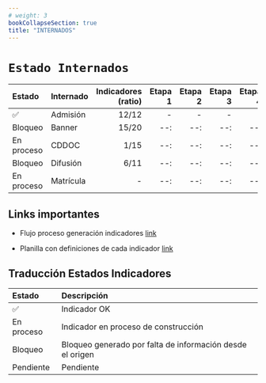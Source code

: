 ```yaml
---
# weight: 3
bookCollapseSection: true
title: "INTERNADOS"
---
```


# **`Estado Internados`**

| Estado | Internado | Indicadores (ratio) | Etapa 1 | Etapa 2 | Etapa 3 | Etapa 4 | Etapa 5 | Etapa 6 |
| :-- | :-- | --: |  --: |  --: |  --: |  --: |  --: |  --: |
| :white_check_mark: | Admisión | 12/12 | - | - | - | - | - | - |
| Bloqueo | Banner | 15/20 | --: |  --: |  --: |  --: |  --: |  --: |
| En proceso | CDDOC | 1/15 | --: |  --: |  --: |  --: |  --: |  --: |
| Bloqueo | Difusión | 6/11 | --: |  --: |  --: |  --: |  --: |  --: |
| En proceso | Matrícula | - | --: |  --: |  --: |  --: |  --: |  --: |


## Links importantes

+ Flujo proceso generación indicadores [link](https://miro.com/app/board/o9J_kmXeUrM=/?moveToWidget=3074457357863948437&cot=14)

+ Planilla con definiciones de cada indicador [link](https://docs.google.com/spreadsheets/d/1581tWISkhwgi2rcFkMTmf2gmFm1B5ibZNgyHKF_urm0/edit?pli=1#gid=1846537648)

## Traducción Estados Indicadores

| Estado | Descripción |
| :-- | :-- |
| :white_check_mark: | Indicador OK |
| En proceso | Indicador en proceso de construcción |
| Bloqueo | Bloqueo generado por falta de información desde el origen |
| Pendiente | Pendiente |

